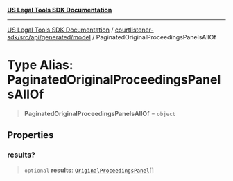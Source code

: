 [**US Legal Tools SDK Documentation**](../../../../../../README.md)

***

[US Legal Tools SDK Documentation](../../../../../../README.md) / [courtlistener-sdk/src/api/generated/model](../README.md) / PaginatedOriginalProceedingsPanelsAllOf

# Type Alias: PaginatedOriginalProceedingsPanelsAllOf

> **PaginatedOriginalProceedingsPanelsAllOf** = `object`

## Properties

### results?

> `optional` **results**: [`OriginalProceedingsPanel`](../interfaces/OriginalProceedingsPanel.md)[]
